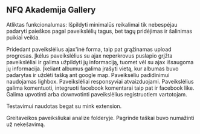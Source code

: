 NFQ Akademija Gallery
----------------------
Atliktas funkcionalumas:
Išpildyti minimalūs reikalimai tik nebespėjau padaryti paieškos pagal paveikslėlių tagus, bet tagų pridėjimas
ir šalinimas puikiai veikia.

Pridedant paveikslėlius ajax'inė forma, taip pat grąžinamas upload progresas.
Įkėlus paveikslėlius su ajax neperkrovus puslapio grįžta paveikslėliai ir galima užpildyti jų informaciją,
tuomet vėl su ajax išsaugoma jų informacija.
Įkeliant albumus galima įrašyti vietą, kur albumas buvo padarytas ir uždėti tašką ant google map.
Paveiksėliu padidinimui naudojamas lighbox.
Paveikslėliai responsyviai atvaizduojami.
Paveikslėlius galima komentuoti, integruoti facebook komentarai taip pat ir facebook like.
Galima upvotinti arba downvotinti paveikslėlius registruotiem vartotojam.

Testavimui naudotas begat su mink extension.

Greitaveikos paveiksliukai analize folderyje. Pagrinde taškai buvo numažinti už nekešavimą.